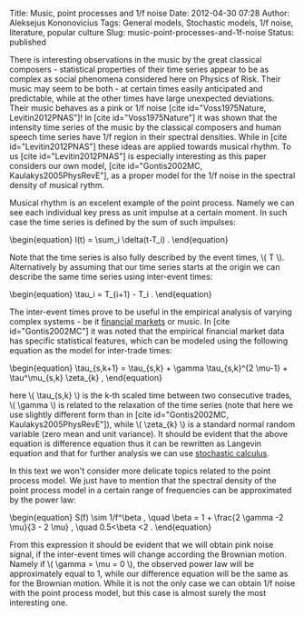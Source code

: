 Title: Music, point processes and 1/f noise
Date: 2012-04-30 07:28
Author: Aleksejus Kononovicius
Tags: General models, Stochastic models, 1/f noise, literature, popular culture
Slug: music-point-processes-and-1f-noise
Status: published

There is interesting observations in the music
by the great classical composers - statistical properties of their time
series appear to be as complex as social phenomena considered here on
Physics of Risk. Their music may seem to be both - at certain times
easily anticipated and predictable, while at the other times have large
unexpected deviations. Their music behaves as a pink or 1/f noise \[cite
id="Voss1975Nature, Levitin2012PNAS"\]! In \[cite id="Voss1975Nature"\]
it was shown that the intensity time series of the music by the
classical composers and human speech time series have 1/f region in
their spectral densities. While in \[cite id="Levitin2012PNAS"\] these
ideas are applied towards musical rhythm. To us \[cite
id="Levitin2012PNAS"\] is especially interesting as this paper considers
our own model, \[cite id="Gontis2002MC, Kaulakys2005PhysRevE"\], as a
proper model for the 1/f noise in the spectral density of musical
rythm.<!--more-->

Musical rhythm is an excelent example of the point process. Namely we
can see each individual key press as unit impulse at a certain moment.
In such case the time series is defined by the sum of such impulses:


\begin{equation}
 I(t) = \sum\_i \delta(t-T\_i) . 
\end{equation}


Note that the time series is also fully described by the event times,
\\\(  T \\\). Alternatively by assuming that our time series starts at
the origin we can describe the same time series using inter-event times:


\begin{equation}
 \tau\_i = T\_{i+1} - T\_i . 
\end{equation}


The inter-event times prove to be useful in the empirical analysis of
varying complex systems - be it [financial
markets](/tag/financial-markets "Financial market articles on Physics of Risk")
or music. In \[cite id="Gontis2002MC"\] it was noted that the empirical
financial market data has specific statistical features, which can be
modeled using the following equation as the model for inter-trade times:


\begin{equation}
 \tau\_{s,k+1} = \tau\_{s,k} + \gamma \tau\_{s,k}^{2 \mu-1} + \tau^\mu\_{s,k} \zeta\_{k} , 
\end{equation}


here \\\(  \tau\_{s,k} \\\) is the k-th scaled time between two
consecutive trades, \\\(  \gamma \\\) is related to the relaxation of
the time series (note that here we use slightly different form than in
\[cite id="Gontis2002MC, Kaulakys2005PhysRevE"\]), while \\\( \zeta\_{k} \\\) is a standard normal random variable (zero mean and unit
variance). It should be evident that the above equation is difference
equation thus it can be rewritten as Langevin equation and that for
further analysis we can use [stochastic
calculus](/tag/stochastic-models "Stochastic modeling on Physics of Risk").

In this text we won't consider more delicate topics related to the point
process model. We just have to mention that the spectral density of the
point process model in a certain range of frequencies can be
approximated by the power law:


\begin{equation}
 S(f) \sim 1/f^\beta , \quad \beta = 1 + \frac{2 \gamma -2 \mu}{3 - 2 \mu} , \quad 0.5&lt;\beta &lt;2 . 
\end{equation}


From this expression it should be evident that we will obtain pink noise
signal, if the inter-event times will change according the Brownian
motion. Namely if \\\(  \gamma = \mu = 0 \\\), the observed power law
will be approximately equal to 1, while our difference equation will be
the same as for the Brownian motion. While it is not the only case we
can obtain 1/f noise with the point process model, but this case is
almost surely the most interesting one.

